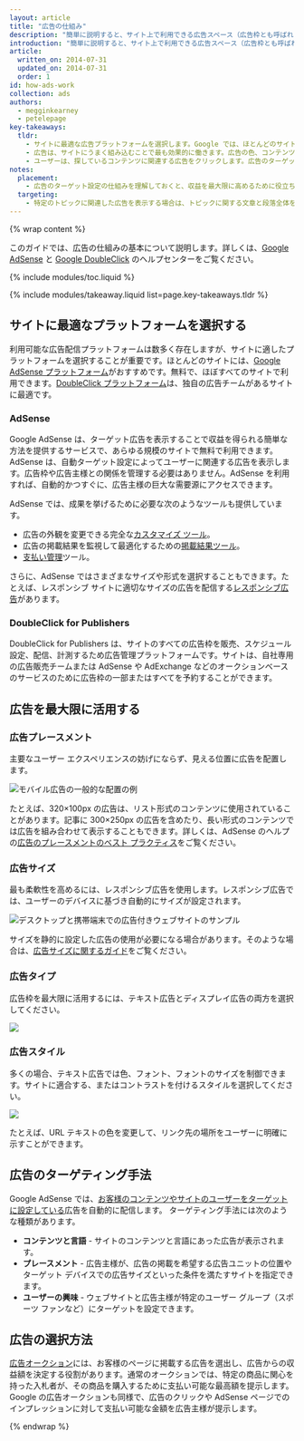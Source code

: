 ```yaml
---
layout: article
title: "広告の仕組み"
description: "簡単に説明すると、サイト上で利用できる広告スペース（広告枠とも呼ばれます）を作成します。サイトに広告を表示するために広告主様が入札し、入札価格が最も高い広告主様が広告枠を獲得します。ユーザーが広告をクリックすると、報酬を得られます。"
introduction: "簡単に説明すると、サイト上で利用できる広告スペース（広告枠とも呼ばれます）を作成します。サイトに広告を表示するために広告主様が入札し、入札価格が最も高い広告主様が広告枠を獲得します。ユーザーが広告をクリックすると、報酬を得られます。"
article:
  written_on: 2014-07-31
  updated_on: 2014-07-31
  order: 1
id: how-ads-work
collection: ads
authors:
  - megginkearney
  - petelepage
key-takeaways:
  tldr: 
    - サイトに最適な広告プラットフォームを選択します。Google では、ほとんどのサイトで <a href="http://www.google.com/adsense/start/">AdSense プラットフォーム</a>をおすすめします。独自の広告チームがあるサイトには、<a href="http://www.google.com/doubleclick/publishers/">DoubleClick プラットフォーム</a>をおすすめします。
    - 広告は、サイトにうまく組み込むことで最も効果的に働きます。広告の色、コンテンツ、サイズ、配置によって、ユーザー エクスペリエンスを向上できます。
    - ユーザーは、探しているコンテンツに関連する広告をクリックします。広告のターゲット設定の仕組みを理解しておくと、収益を最大限に高めることができます。
notes:
  placement:
    - 広告のターゲット設定の仕組みを理解しておくと、収益を最大限に高めるために役立ちます。
  targeting:
    - 特定のトピックに関連した広告を表示する場合は、トピックに関する文章と段落全体を含めてください。
---
```


{% wrap content %}

このガイドでは、広告の仕組みの基本について説明します。詳しくは、<a href="https://support.google.com/adsense/answer/181947">Google AdSense</a> と <a href="https://support.google.com/dfp_sb/?utm_medium=et&utm_source=dfp_sb_support_tab&utm_campaign=dfp_sb#topic=13148">Google DoubleClick</a> のヘルプセンターをご覧ください。

{% include modules/toc.liquid %}

{% include modules/takeaway.liquid list=page.key-takeaways.tldr %}

## サイトに最適なプラットフォームを選択する

利用可能な広告配信プラットフォームは数多く存在しますが、サイトに適したプラットフォームを選択することが重要です。ほとんどのサイトには、[Google AdSense プラットフォーム](http://www.google.com/adsense/start/)がおすすめです。無料で、ほぼすべてのサイトで利用できます。[DoubleClick プラットフォーム](https://www.google.com/doubleclick/publishers/)は、独自の広告チームがあるサイトに最適です。

### AdSense

Google AdSense は、ターゲット広告を表示することで収益を得られる簡単な方法を提供するサービスで、あらゆる規模のサイトで無料で利用できます。AdSense は、自動ターゲット設定によってユーザーに関連する広告を表示します。広告枠や広告主様との関係を管理する必要はありません。AdSense を利用すれば、自動的かつすぐに、広告主様の巨大な需要源にアクセスできます。

AdSense では、成果を挙げるために必要な次のようなツールも提供しています。

* 広告の外観を変更できる完全な[カスタマイズ ツール](https://support.google.com/adsense/answer/160374)。
* 広告の掲載結果を監視して最適化するための[掲載結果ツール](https://support.google.com/adsense/answer/2973289)。
* [支払い管理](https://support.google.com/adsense/answer/2569265)ツール。

さらに、AdSense ではさまざまなサイズや形式を選択することもできます。たとえば、レスポンシブ サイトに適切なサイズの広告を配信する[レスポンシブ広告](https://support.google.com/adsense/answer/3213689)があります。


### DoubleClick for Publishers

DoubleClick for Publishers は、サイトのすべての広告枠を販売、スケジュール設定、配信、計測するため広告管理プラットフォームです。サイトは、自社専用の広告販売チームまたは AdSense や AdExchange などのオークションベースのサービスのために広告枠の一部またはすべてを予約することができます。

## 広告を最大限に活用する

### 広告プレースメント
主要なユーザー エクスペリエンスの妨げにならず、見える位置に広告を配置します。

<img src="images/mobile_ads_placement.png" alt="モバイル広告の一般的な配置の例">

たとえば、320&times;100px の広告は、リスト形式のコンテンツに使用されていることがあります。記事に 300&times;250px の広告を含めたり、長い形式のコンテンツでは広告を組み合わせて表示することもできます。詳しくは、AdSense のヘルプの[広告のプレースメントのベスト プラクティス](https://support.google.com/adsense/answer/1282097)をご覧ください。

### 広告サイズ
最も柔軟性を高めるには、レスポンシブ広告を使用します。レスポンシブ広告では、ユーザーのデバイスに基づき自動的にサイズが設定されます。

<img src="images/ad-ss-600.png" 
  srcset="images/ad-ss-1200.png 1200w, 
          images/ad-ss-900.png 900w,
          images/ad-ss-600.png 600w, 
          images/ad-ss-300.png 300w" 
  alt="デスクトップと携帯端末での広告付きウェブサイトのサンプル">

サイズを静的に設定した広告の使用が必要になる場合があります。そのような場合は、[広告サイズに関するガイド](https://support.google.com/adsense/answer/6002621)をご覧ください。


### 広告タイプ
広告枠を最大限に活用するには、テキスト広告とディスプレイ広告の両方を選択してください。

<img src="images/mobileimage.png">

### 広告スタイル
多くの場合、テキスト広告では色、フォント、フォントのサイズを制御できます。サイトに適合する、またはコントラストを付けるスタイルを選択してください。

<img src="images/mobiletext_withcolor.png">

たとえば、URL テキストの色を変更して、リンク先の場所をユーザーに明確に示すことができます。


## 広告のターゲティング手法
Google AdSense では、[お客様のコンテンツやサイトのユーザーをターゲットに設定している](https://support.google.com/adsense/answer/9713)広告を自動的に配信します。
ターゲティング手法には次のような種類があります。

* **コンテンツと言語** - サイトのコンテンツと言語にあった広告が表示されます。
* **プレースメント** - 広告主様が、広告の掲載を希望する広告ユニットの位置やターゲット デバイスでの広告サイズといった条件を満たすサイトを指定できます。
* **ユーザーの興味** - ウェブサイトと広告主様が特定のユーザー グループ（スポーツ ファンなど）にターゲットを設定できます。


## 広告の選択方法
[広告オークション](https://support.google.com/adsense/answer/160525)には、お客様のページに掲載する広告を選出し、広告からの収益額を決定する役割があります。通常のオークションでは、特定の商品に関心を持った入札者が、その商品を購入するために支払い可能な最高額を提示します。Google の広告オークションも同様で、広告のクリックや AdSense ページでのインプレッションに対して支払い可能な金額を広告主様が提示します。

{% endwrap %}

